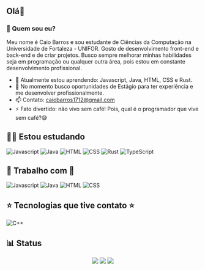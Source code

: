 ## Olá👋

### 🤔 Quem sou eu? 
Meu nome é Caio Barros e sou estudante de Ciências da Computação na Universidade
de Fortaleza - UNIFOR. Gosto de desenvolvimento front-end e back-end e de criar projetos.
Busco sempre melhorar minhas habilidades seja em programação ou qualquer outra área, pois estou
em constante desenvolvimento profissional.

- 🌱 Atualmente estou aprendendo: Javascript, Java, HTML, CSS e Rust.
- 🔭 No momento busco oportunidades de Estágio para ter experiência e me desenvolver profissionalmente.
- 📫 Contato: caiobarros1712@gmail.com
- ⚡ Fato divertido: não vivo sem café! Pois, qual é o programador que vive sem café?😅

## 👨‍💻 Estou estudando
![Javascript](https://img.shields.io/badge/JavaScript-323330?style=for-the-badge&logo=javascript&logoColor=F7DF1E)
![Java](https://img.shields.io/badge/Java-1350FE?style=for-the-badge&logo=CoffeeScript&logoColor=white)
![HTML](https://img.shields.io/badge/HTML5-E34F26?style=for-the-badge&logo=html5&logoColor=white)
![CSS](https://img.shields.io/badge/CSS3-1572B6?style=for-the-badge&logo=css3&logoColor=white)
![Rust](https://img.shields.io/badge/Rust-black?style=for-the-badge&logo=rust&logoColor=#E57324)
![TypeScript](https://img.shields.io/badge/TypeScript-007ACC?style=for-the-badge&logo=typescript&logoColor=white)
## 🌟 Trabalho com 🌟
![Javascript](https://img.shields.io/badge/JavaScript-323330?style=for-the-badge&logo=javascript&logoColor=F7DF1E)
![Java](https://img.shields.io/badge/Java-1350FE?style=for-the-badge&logo=CoffeeScript&logoColor=white)
![HTML](https://img.shields.io/badge/HTML5-E34F26?style=for-the-badge&logo=html5&logoColor=white)
![CSS](https://img.shields.io/badge/CSS3-1572B6?style=for-the-badge&logo=css3&logoColor=white)

## ⭐ Tecnologias que tive contato ⭐
![C++](https://img.shields.io/badge/C%2B%2B-00599C?style=for-the-badge&logo=c%2B%2B&logoColor=white)

## 📊 Status
<div align="center">
  
![](http://github-profile-summary-cards.vercel.app/api/cards/profile-details?username=caiosss&theme=synthwave)
![](http://github-profile-summary-cards.vercel.app/api/cards/stats?username=caiosss&theme=synthwave)
![](http://github-profile-summary-cards.vercel.app/api/cards/repos-per-language?username=caiosss&theme=synthwave)
  
</div>
